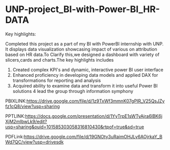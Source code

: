 # UNP-project_BI-with-Power-BI_HR-DATA

Key highlights:

Completed this project as a part of my BI with PowerBI internship with UNP. It displays data visualization showcasing impact of various on attribution based on HR data.To Clarify this,we designed a dashboard with variety of slicers,cards and charts.The key highlights includes
1. Created complex KPI's and dynamic, interactive power BI user interface
2. Enhanced proficiency in developing data models and applied DAX for transformations for reporting and analysis
3. Acquired ability to examine data and transform it into useful Power BI solutions 4 lead the group through information symphony 

PBIXLINK:https://drive.google.com/file/d/1z9TxWf3mmnK07gPIR_V25QsJZyfz1cQ8/view?usp=sharing

PPTLINK:https://docs.google.com/presentation/d/1YyTrpE1sWTyAjra6lBK6jXjM2mIbwLk9/edit?usp=sharing&ouid=101585303058316810430&rtpof=true&sd=true

PDFLink:https://drive.google.com/file/d/19GNOty3uRaimOHJLy6AOjrkaY_BWd7QC/view?usp=drivesdk
